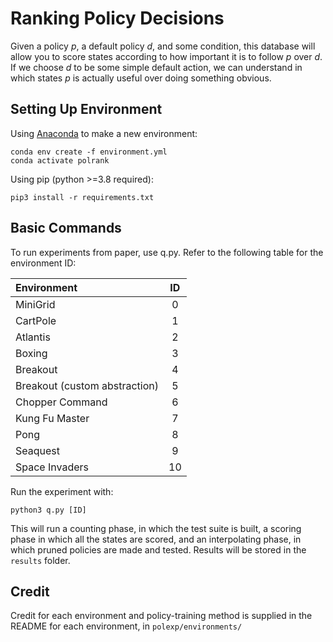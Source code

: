 # Ranking Policy Decisions

Given a policy _p_, a default policy _d_, and some condition, this database will allow you to score states 
according to how important it is to follow _p_ over _d_. If we choose _d_ to be some simple default action,
we can understand in which states _p_ is actually useful over doing something obvious.

## Setting Up Environment

Using [Anaconda](https://www.anaconda.com/) to make a new
environment:

```
conda env create -f environment.yml
conda activate polrank
```

Using pip (python >=3.8 required):

```
pip3 install -r requirements.txt
```

## Basic Commands

To run experiments from paper, use q.py. Refer to the following table for the environment ID:

|                   Environment |  ID |
|:------------------------------|:--:|
| MiniGrid                      |  0 |
| CartPole                      |  1 |
| Atlantis                      |  2 |
| Boxing                        |  3 |
| Breakout                      |  4 |
| Breakout (custom abstraction) |  5 |
| Chopper Command               |  6 |
| Kung Fu Master                |  7 |
| Pong                          |  8 |
| Seaquest                      |  9 |
| Space Invaders                | 10 |

Run the experiment with:
```
python3 q.py [ID]
```
This will run a counting phase, in which the test suite is built, a scoring phase in which all the states are scored, and an interpolating phase, in which pruned policies are made and tested. Results will be stored in the ```results``` folder.

## Credit
Credit for each environment and policy-training method is supplied in the README for each environment, in ```polexp/environments/```
